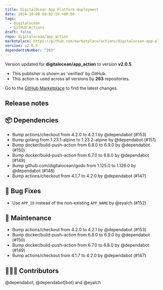 ```yaml
---
title: DigitalOcean App Platform deployment
date: 2024-10-08 09:02:19 +00:00
tags:
  - digitalocean
  - GitHub Actions
draft: false
repo: digitalocean/app_action
marketplace: https://github.com/marketplace/actions/digitalocean-app-platform-deployment
version: v2.0.5
dependentsNumber: "263"
---
```



Version updated for **digitalocean/app_action** to version **v2.0.5**.
- This publisher is shown as 'verified' by GitHub.
- This action is used across all versions by **263** repositories.

Go to the [GitHub Marketplace](https://github.com/marketplace/actions/digitalocean-app-platform-deployment) to find the latest changes.

## Release notes

## 📦 Dependencies

- Bump actions/checkout from 4.2.0 to 4.2.1 by @dependabot (#153)
- Bump golang from 1.23.1-alpine to 1.23.2-alpine by @dependabot (#151)
- Bump docker/build-push-action from 6.8.0 to 6.9.0 by @dependabot (#150)
- Bump docker/build-push-action from 6.7.0 to 6.8.0 by @dependabot (#149)
- Bump github.com/digitalocean/godo from 1.125.0 to 1.126.0 by @dependabot (#148)
- Bump actions/checkout from 4.1.7 to 4.2.0 by @dependabot (#147)

## 🐛 Bug Fixes

- Use `APP_ID` instead of the non-existing `APP_NAME` by @eyalch (#152)

## 🧰 Maintenance

- Bump actions/checkout from 4.2.0 to 4.2.1 by @dependabot (#153)
- Bump docker/build-push-action from 6.8.0 to 6.9.0 by @dependabot (#150)
- Bump docker/build-push-action from 6.7.0 to 6.8.0 by @dependabot (#149)
- Bump actions/checkout from 4.1.7 to 4.2.0 by @dependabot (#147)

## 👨🏼‍💻 Contributors

@dependabot, @dependabot[bot] and @eyalch

